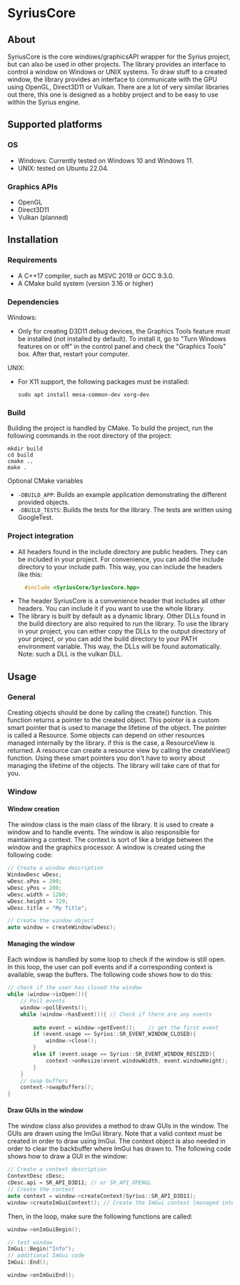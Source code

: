 # SyriusCore
## About
SyriusCore is the core windows/graphicsAPI wrapper for the Syrius project, but can also be used in other projects.
The library provides an interface to control a window on Windows or UNIX systems. To draw stuff to a created window,
the library provides an interface to communicate with the GPU using OpenGL, Direct3D11 or Vulkan. There are a lot of
very similar libraries out there, this one is designed as a hobby project and to be easy to use within the Syrius 
engine.

## Supported platforms
### OS
* Windows: Currently tested on Windows 10 and Windows 11.
* UNIX: tested on Ubuntu 22.04.

### Graphics APIs
* OpenGL
* Direct3D11
* Vulkan (planned)

## Installation
### Requirements
* A C++17 compiler, such as MSVC 2019 or GCC 9.3.0.
* A CMake build system (version 3.16 or higher)

### Dependencies
Windows:
- Only for creating D3D11 debug devices, the Graphics Tools feature must be installed (not installed by default).
  To install it, go to "Turn Windows features on or off" in the control panel and check the "Graphics Tools" box. 
  After that, restart your computer.

UNIX:
- For X11 support, the following packages must be installed:
  ```
  sudo apt install mesa-common-dev xorg-dev
  ```


### Build
Building the project is handled by CMake. To build the project, run the following commands in the root directory of the
project:
```
mkdir build
cd build
cmake ..
make .
```
Optional CMake variables
- `-DBUILD_APP`: Builds an example application demonstrating the different provided objects.
- `-DBUILD_TESTS`: Builds the tests for the library. The tests are written using GoogleTest.

### Project integration
* All headers found in the include directory are public headers. They can be included in your project. For convenience,
  you can add the include directory to your include path. This way, you can include the headers like this:
  ```cpp
    #include <SyriusCore/SyriusCore.hpp>
    ```
* The header SyriusCore is a convenience header that includes all other headers. You can include it if you want to use
  the whole library.
* The library is built by default as a dynamic library. Other DLLs found in the build directory are also required to run
  the library. To use the library in your project, you can either copy the DLLs to the output directory of your project,
  or you can add the build directory to your PATH environment variable. This way, the DLLs will be found automatically.
  Note: such a DLL is the vulkan DLL.

## Usage
### General
Creating objects should be done by calling the create() function. This function returns a pointer to the created object.
This pointer is a custom smart pointer that is used to manage the lifetime of the object. The pointer is called a
Resource. Some objects can depend on other resources managed internally by the library. if this is the case, a ResourceView
is returned. A resource can create a resource view by calling the createView() function. Using these smart pointers
you don't have to worry about managing the lifetime of the objects. The library will take care of that for you.

### Window
#### Window creation
The window class is the main class of the library. It is used to create a window and to handle events. The window
is also responsible for maintaining a context. The context is sort of like a bridge between the window and the
graphics processor. A window is created using the following code:
```cpp
// Create a window description
WindowDesc wDesc;
wDesc.xPos = 200;
wDesc.yPos = 200;
wDesc.width = 1280;
wDesc.height = 720;
wDesc.title = "My Title";

// Create the window object
auto window = createWindow(wDesc);
```
#### Managing the window
Each window is handled by some loop to check if the window is still open. In this loop, the user can poll events and
if a corresponding context is available, swap the buffers. The following code shows how to do this:
```cpp
// check if the user has closed the window
while (window->isOpen()){
    // Poll events
    window->pollEvents();
    while (window->hasEvent()){ // Check if there are any events
        
        auto event = window->getEvent();    // get the first event
        if (event.usage == Syrius::SR_EVENT_WINDOW_CLOSED){
            window->close();
        }
        else if (event.usage == Syrius::SR_EVENT_WINDOW_RESIZED){
            context->onResize(event.windowWidth, event.windowHeight);
        }
    }
    // swap buffers
    context->swapBuffers();
}
```

#### Draw GUIs in the window
The window class also provides a method to draw GUIs in the window. The GUIs are drawn using the ImGui library. Note that
a valid context must be created in order to draw using ImGui. The context object is also needed in order to clear the
backbuffer where ImGui has drawn to. The following code shows how to draw a GUI in the window:
```cpp
// Create a context description
ContextDesc cDesc;
cDesc.api = SR_API_D3D11; // or SR_API_OPENGL
// Create the context
auto context = window->createContext(Syrius::SR_API_D3D11);
window->createImGuiContext(); // Create the ImGui context (managed internally by the context)
```
Then, in the loop, make sure the following functions are called:
```cpp
window->onImGuiBegin();

// test window
ImGui::Begin("Info");
// additional ImGui code
ImGui::End();

window->onImGuiEnd();
```
